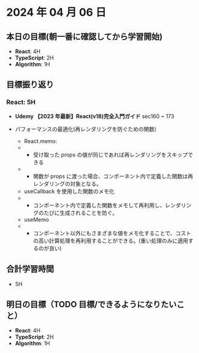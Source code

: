 # 2024 年 04 月 06 日

## 本日の目標(朝一番に確認してから学習開始)

-   **React**: 4H
-   **TypeScript**: 2H
-   **Algorithm**: 1H

## 目標振り返り

### React: 5H

-   **Udemy 【2023 年最新】React(v18)完全入門ガイド** sec160 ~ 173

-   パフォーマンスの最適化(再レンダリングを防ぐための関数)

    -   React.memo:
    -   -   受け取った props の値が同じであれば再レンダリングをスキップできる
    -   -   関数が props に渡った場合、コンポーネント内で定義した関数は再レンダリングの対象となる。
    -   useCallback を使用した関数のメモ化
    -   -   コンポーネント内で定義した関数をメモして再利用し、レンダリングのたびに生成されることを防ぐ。
    -   useMemo
    -   -   コンポーネント以外にもさまざまな値をメモ化することで、コストの高い計算処理を再利用することができる。(重い処理のみに適用するのが良い)

## 合計学習時間

-   5H

## 明日の目標（TODO 目標/できるようになりたいこと）

-   **React**: 4H
-   **TypeScript**: 2H
-   **Algorithm**: 1H
